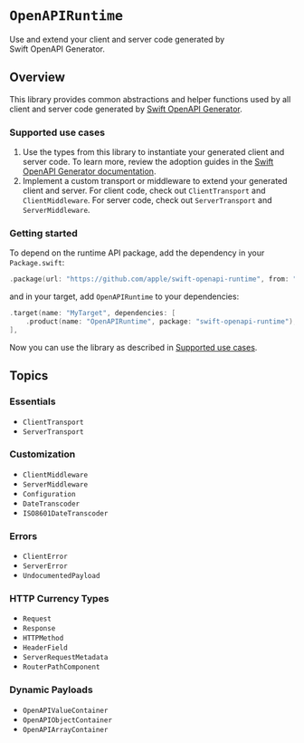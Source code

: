 # ``OpenAPIRuntime``

Use and extend your client and server code generated by Swift OpenAPI Generator.

## Overview

This library provides common abstractions and helper functions used by all client and server code generated by [Swift OpenAPI Generator][0].

### Supported use cases

1. Use the types from this library to instantiate your generated client and server code. To learn more, review the adoption guides in the [Swift OpenAPI Generator documentation][1].
2. Implement a custom transport or middleware to extend your generated client and server. For client code, check out ``ClientTransport`` and ``ClientMiddleware``. For server code, check out ``ServerTransport`` and ``ServerMiddleware``.

### Getting started

To depend on the runtime API package, add the dependency in your `Package.swift`:

```swift
.package(url: "https://github.com/apple/swift-openapi-runtime", from: "0.1.0"),
```

and in your target, add `OpenAPIRuntime` to your dependencies:

```swift
.target(name: "MyTarget", dependencies: [
    .product(name: "OpenAPIRuntime", package: "swift-openapi-runtime"),
],
```

Now you can use the library as described in [Supported use cases](#Supported-use-cases).

## Topics

### Essentials
- ``ClientTransport``
- ``ServerTransport``

### Customization
- ``ClientMiddleware``
- ``ServerMiddleware``
- ``Configuration``
- ``DateTranscoder``
- ``ISO8601DateTranscoder``

### Errors
- ``ClientError``
- ``ServerError``
- ``UndocumentedPayload``

### HTTP Currency Types
- ``Request``
- ``Response``
- ``HTTPMethod``
- ``HeaderField``
- ``ServerRequestMetadata``
- ``RouterPathComponent``

### Dynamic Payloads
- ``OpenAPIValueContainer``
- ``OpenAPIObjectContainer``
- ``OpenAPIArrayContainer``

[0]: https://github.com/apple/swift-openapi-generator
[1]: https://swiftpackageindex.com/apple/swift-openapi-generator/documentation
